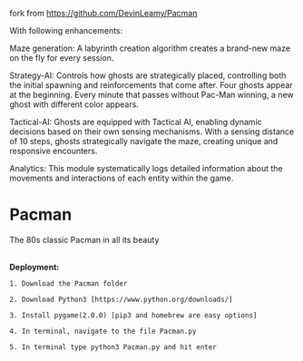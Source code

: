 fork from https://github.com/DevinLeamy/Pacman

With following enhancements:

Maze generation: A labyrinth creation algorithm creates a brand-new maze on the fly for every session.

Strategy-AI: Controls how ghosts are strategically placed, controlling both the initial spawning and reinforcements that come after. Four ghosts appear at the beginning. Every minute that passes without Pac-Man winning, a new ghost with different color appears.

Tactical-AI: Ghosts are equipped with Tactical AI, enabling dynamic decisions based on their own sensing mechanisms. With a sensing distance of 10 steps, ghosts strategically navigate the maze, creating unique and responsive encounters. 

Analytics: This module systematically logs detailed information about the movements and interactions of each entity within the game. 

# Pacman
The 80s classic Pacman in all its beauty <br/> <br/>
<!-- <img src="Pacman/Media/menu.png" alt="Pacman Menu Screen" width="400"/> -->

**Deployment:**
<br/>

    1. Download the Pacman folder
    
    2. Download Python3 [https://www.python.org/downloads/]
    
    3. Install pygame(2.0.0) [pip3 and homebrew are easy options]
    
    4. In terminal, navigate to the file Pacman.py
    
    5. In terminal type python3 Pacman.py and hit enter
<br/>
